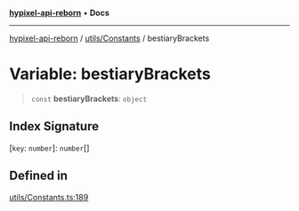 [**hypixel-api-reborn**](../../../README.md) • **Docs**

***

[hypixel-api-reborn](../../../modules.md) / [utils/Constants](../README.md) / bestiaryBrackets

# Variable: bestiaryBrackets

> `const` **bestiaryBrackets**: `object`

## Index Signature

 \[`key`: `number`\]: `number`[]

## Defined in

[utils/Constants.ts:189](https://github.com/Kathund/REBORN-docs-TEST/blob/226e7f6a62bb6bca87ef0828ac84e9098d59f860/src/utils/Constants.ts#L189)
